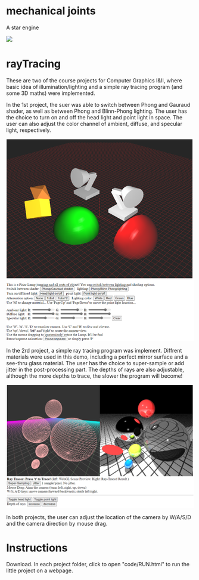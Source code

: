 # mechanical joints

A star engine

![](project2-mechanical_joints/star_engine.gif)


# rayTracing

These are two of the course projects for Computer Graphics I&II, where basic idea of illumination/lighting and a simple ray tracing program (and some 3D maths) were implemented.

In the 1st project, the suer was able to switch between Phong and Gauraud shader, as well as between Phong and Blinn-Phong lighting. The user has the choice to turn on and off the head light and point light in space. The user can also adjust the color channel of ambient, diffuse, and specular light, respectively. 

<img src="docs/lighting_and_shader.PNG">

In the 2rd project, a simple ray tracing program was implement. Diffrent materials were used in this demo, including a perfect mirror surface and a see-thru glass material. The user has the choice to super-sample or add jitter in the post-processing part. The depths of rays are also adjustable, although the more depths to trace, the slower the program will become!

<img src="docs/ray_tracing.PNG">

In both projects, the user can adjust the location of the camera by W/A/S/D and the camera direction by mouse drag.


# Instructions
Download. In each project folder, click to open "code/RUN.html" to run the little project on a webpage.



